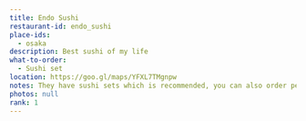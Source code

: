 ```yaml
---
title: Endo Sushi
restaurant-id: endo_sushi
place-ids:
  - osaka
description: Best sushi of my life
what-to-order:
  - Sushi set
location: https://goo.gl/maps/YFXL7TMgnpw
notes: They have sushi sets which is recommended, you can also order per piece if you want
photos: null
rank: 1
---
```

